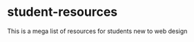 student-resources
=================

This is a mega list of resources for students new to web design
